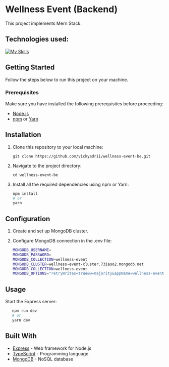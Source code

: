 # Wellness Event (Backend) 
This project implements Mern Stack.

## Technologies used:
[![My Skills](https://skillicons.dev/icons?i=express,ts,mongo)](https://skillicons.dev)

## Getting Started

Follow the steps below to run this project on your machine.

### Prerequisites

Make sure you have installed the following prerequisites before proceeding:

- [Node.js](https://nodejs.org/)
- [npm](https://www.npmjs.com/) or [Yarn](https://yarnpkg.com/)

## Installation

1. Clone this repository to your local machine:

   ```git clone https://github.com/vickyadrii/wellness-event-be.git```

2. Navigate to the project directory:

   ```cd wellness-event-be```
3. Install all the required dependencies using npm or Yarn:
   ````bash
   npm install
   # or
   yarn
   ````

## Configuration

1. Create and set up MongoDB cluster.
2. Configure MongoDB connection in the .env file:

   ````bash
   MONGODB_USERNAME=
   MONGODB_PASSWORD=
   MONGODB_COLLECTION=wellness-event
   MONGODB_CLUSTER=wellness-event-cluster.73iaso2.mongodb.net
   MONGODB_COLLECTION=wellness-event
   MONGODB_OPTIONS="retryWrites=true&w=majority&appName=wellness-event-cluster"
   ````

## Usage

Start the Express server:

````bash
   npm run dev
   # or
   yarn dev
   ````

## Built With
- [Express](https://expressjs.com/) - Web framework for Node.js
- [TypeScript](https://www.typescriptlang.org/) - Programming language
- [MongoDB](https://www.mongodb.com/) - NoSQL database
